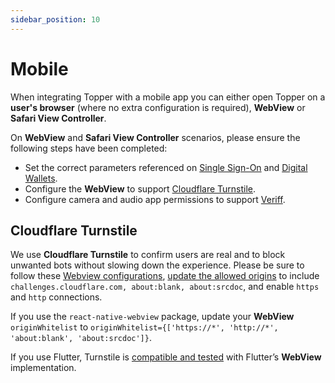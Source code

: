 ```yaml
---
sidebar_position: 10
---
```


# Mobile

When integrating Topper with a mobile app you can either open Topper on a **user's browser** (where no extra configuration is required), **WebView** or **Safari View Controller**.

On **WebView** and **Safari View Controller** scenarios, please ensure the following steps have been completed:

- Set the correct parameters referenced on [Single Sign-On](./single-sign-on.md#mobile-app) and [Digital Wallets](./digital-wallets/intro#mobile-integration).
- Configure the **WebView** to support [Cloudflare Turnstile](https://www.cloudflare.com/products/turnstile/).
- Configure camera and audio app permissions to support [Veriff](https://www.veriff.com/).

## Cloudflare Turnstile

We use **Cloudflare Turnstile** to confirm users are real and to block unwanted bots without slowing down the experience. Please be sure to follow these [Webview configurations](https://developers.cloudflare.com/turnstile/get-started/mobile-implementation/#webview-configurations), [update the allowed origins](https://developers.cloudflare.com/turnstile/get-started/mobile-implementation/#update-allowed-origins) to include `challenges.cloudflare.com, about:blank, about:srcdoc`, and enable `https` and `http` connections.

If you use the `react-native-webview` package, update your **WebView** `originWhitelist` to `originWhitelist={['https://*', 'http://*', 'about:blank', 'about:srcdoc']}`.

If you use Flutter, Turnstile is [compatible and tested](https://developers.cloudflare.com/turnstile/get-started/mobile-implementation/#use-flutter-with-turnstile) with Flutter’s **WebView** implementation.
